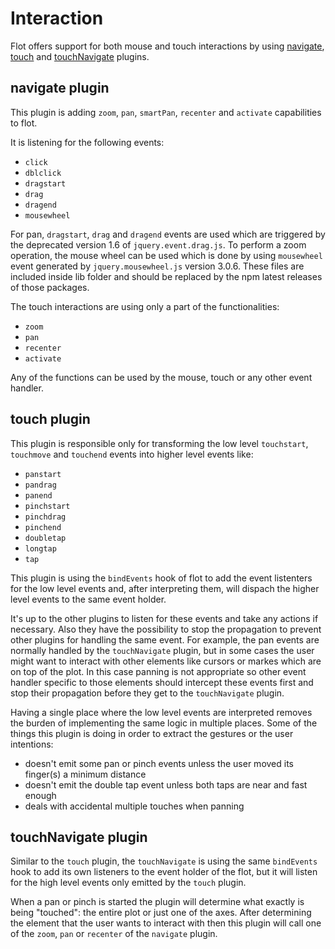 # Interaction

Flot offers support for both mouse and touch interactions by using [navigate](navigate.md), [touch](../jquery.flot.touch.js)
and [touchNavigate](../jquery.flot.touchNavigate.js) plugins.


## navigate plugin
This plugin is adding ```zoom```,  ```pan```, ```smartPan```, ```recenter``` and ```activate``` capabilities to flot.

It is listening for the following events:
* ```click```
* ```dblclick```
* ```dragstart```
* ```drag```
* ```dragend```
* ```mousewheel```

For pan, ```dragstart```, ```drag``` and ```dragend``` events are used which are triggered by the deprecated version 1.6 of ```jquery.event.drag.js```.
To perform a zoom operation, the mouse wheel can be used which is done by using ```mousewheel``` event generated by ```jquery.mousewheel.js``` version 3.0.6. These files are included inside lib folder and should be replaced by the npm latest releases of those packages.

The touch interactions are using only a part of the functionalities:
* ```zoom```
* ```pan```
* ```recenter```
* ```activate```

Any of the functions can be used by the mouse, touch or any other event handler.

## touch plugin
This plugin is responsible only for transforming the low level ```touchstart```, ```touchmove``` and ```touchend``` events into higher level events like:
* ```panstart```
* ```pandrag```
* ```panend```
* ```pinchstart```
* ```pinchdrag```
* ```pinchend```
* ```doubletap```
* ```longtap```
* ```tap```

This plugin is using the ```bindEvents``` hook of flot to add the event listenters for the low level events and, after interpreting them, will dispach the higher level events to the same event holder.

It's up to the other plugins to listen for these events and take any actions if necessary. Also they have the possibility to stop the propagation to prevent other plugins for handling the same event.
For example, the pan events are normally handled by the ```touchNavigate``` plugin, but in some cases the user might want to interact with other elements like cursors or markes which are on top of the plot.
In this case panning is not appropriate so other event handler specific to those elements should intercept these events first and stop their propagation before they get to the ```touchNavigate``` plugin.

Having a single place where the low level events are interpreted removes the burden of implementing the same logic in multiple places.
Some of the things this plugin is doing in order to extract the gestures or the user intentions:
* doesn't emit some pan or pinch events unless the user moved its finger(s) a minimum distance
* doesn't emit the double tap event unless both taps are near and fast enough
* deals with accidental multiple touches when panning

## touchNavigate plugin
Similar to the ```touch``` plugin, the ```touchNavigate``` is using the same ```bindEvents``` hook to add its own listeners to the event holder of the flot, but it will listen for the high level events only emitted by the ```touch``` plugin.

When a pan or pinch is started the plugin will determine what exactly is being "touched": the entire plot or just one of the axes.
After determining the element that the user wants to interact with then this plugin will call one of the ```zoom```, ```pan``` or ```recenter``` of the ```navigate``` plugin.
